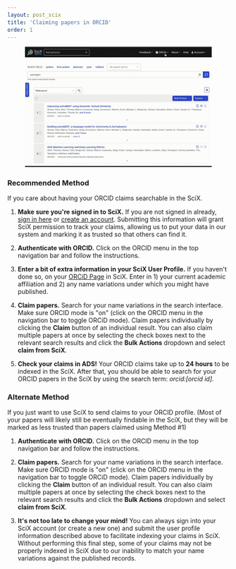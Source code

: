 ```yaml
---
layout: post_scix
title: 'Claiming papers in ORCID'
order: 1
---
```


<figure>
   <img src="/scixhelp/img/orcid-add.gif"  class="img-responsive" alt="a short animated image showing the orcid claiming process">
</figure>

### Recommended Method

If you care about having your ORCID claims searchable in the SciX.

1. **Make sure you're signed in to SciX.** If you are not signed in already, [sign in here](https://scixplorer.org/user/account/login) or [create an account](https://scixplorer.org/user/account/register). Submitting this information will grant SciX permission to track your claims, allowing us to put your data in our system and marking it as trusted so that others can find it.

2. **Authenticate with ORCID.** Click on the ORCID menu in the top navigation bar and follow the instructions.

3. **Enter a bit of extra information in your SciX User Profile.** If you haven't done so, on your [ORCiD Page](https://scixplorer.org/user/orcid) in SciX. Enter in 1) your current academic affiliation and 2) any name variations under which you might have published.

4. **Claim papers.** Search for your name variations in the search interface.
   Make sure ORCID mode is "on" (click on the ORCID menu in the navigation bar to toggle ORCiD mode). Claim papers individually by clicking the **Claim** button of an individual result. You can also claim multiple papers at once by selecting the check boxes next to the relevant search results and click the **Bulk Actions** dropdown and select **claim from SciX**.

5. **Check your claims in ADS!** Your ORCID claims take up to **24 hours** to be indexed in the SciX. After that, you should be able to search for your ORCID papers in the SciX by using the search term: _orcid:[orcid id]_.

### Alternate Method

If you just want to use SciX to send claims to your ORCID profile. (Most of your papers will likely still be eventually findable in the SciX, but they will be marked as less trusted than papers claimed using Method #1)

1. **Authenticate with ORCID.** Click on the ORCID menu in the top navigation bar and follow the instructions.

2. **Claim papers.** Search for your name variations in the search interface.
   Make sure ORCID mode is "on" (click on the ORCID menu in the navigation bar to toggle ORCiD mode). Claim papers individually by clicking the **Claim** button of an individual result. You can also claim multiple papers at once by selecting the check boxes next to the relevant search results and click the **Bulk Actions** dropdown and select **claim from SciX**.

3. **It's not too late to change your mind!** You can always sign into your SciX account (or create a new one) and submit the user profile information described above to facilitate indexing your claims in SciX. Without performing this final step, some of your claims may not be properly indexed in SciX due to our inability to match your name variations against the published records.
